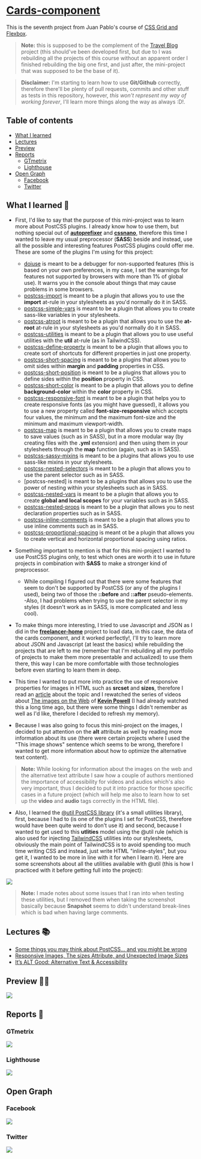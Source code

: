 # [Cards-component]()
This is the seventh project from Juan Pablo's course of [CSS Grid and Flexbox](https://www.udemy.com/course/css-grid-y-flexbox-la-guia-definitiva-crea-10-proyectos/).

> **Note:** this is supposed to be the complement of the [Travel Blog](https://github.com/said-alrove/travel-blog) project (this should've been developed first, but due to I was rebuilding all the projects of this course without an apparent order I finished rebuilding the big one first, and just after, the mini-project that was supposed to be the base of it).

> **Disclaimer:** I'm starting to learn how to use **Git/Github** correctly, therefore there'll be plenty of pull requests, commits and other stuff as tests in this repository, however, *this won't represent my way of working forever*, I'll learn more things along the way as always :D!.

## Table of contents
* [What I learned](#what-i-learned)
* [Lectures](#lectures)
* [Preview](#preview)
* [Reports](#reports)
    - [GTmetrix](#gtmetrix)
    - [Lighthouse](#lighthouse)
* [Open Graph](#open-graph)
    - [Facebook](#facebook)
    - [Twitter](#twitter)

## **What I learned** 🎨
* First, I'd like to say that the purpose of this mini-project was to learn more about PostCSS plugins. I already know how to use them, but nothing special out of [**autoprefixer**](https://www.npmjs.com/package/autoprefixer) and [**cssnano**](https://www.npmjs.com/package/cssnano), therefore this time I wanted to leave my usual preprocessor (**SASS**) beside and instead, use all the possible and interesting features PostCSS plugins could offer me. These are some of the plugins I'm using for this project: 
    - [doiuse](https://www.npmjs.com/package/doiuse) is meant to be a debugger for non-supported features (this is based on your own preferences, in my case, I set the warnings for features not supported by browsers with more than 1% of global use). It warns you in the console about things that may cause problems in some browsers.
    - [postcss-import](https://www.npmjs.com/package/postcss-import) is meant to be a plugin that allows you to use the **import** at-rule in your stylesheets as you'd normally do it in SASS.
    - [postcss-simple-vars](https://www.npmjs.com/package/postcss-simple-vars) is meant to be a plugin that allows you to create sass-like variables in your stylesheets.
    - [postcss-atroot](https://www.npmjs.com/package/postcss-atroot) is meant to be a plugin that allows you to use the **at-root** at-rule in your stylesheets as you'd normally do it in SASS.
    - [postcss-utilities](https://www.npmjs.com/package/postcss-utilities) is meant to be a plugin that allows you to use useful utilities with the **util** at-rule (as in TailwindCSS).
    - [postcss-define-property](https://www.npmjs.com/package/postcss-define-property) is meant to be a plugin that allows you to create sort of shortcuts for different properties in just one property.
    - [postcss-short-spacing](https://www.npmjs.com/package/postcss-short-spacing) is meant to be a plugins that allows you to omit sides within **margin** and **padding** properties in CSS.
    - [postcss-short-position](https://www.npmjs.com/package/postcss-short-position) is meant to be a plugins that allows you to define sides within the **position** property in CSS.
    - [postcss-short-color](https://www.npmjs.com/package/postcss-short-color) is meant to be a plugin that allows you to define **background-color** within the **color** property in CSS.
    - [postcss-responsive-font](https://www.npmjs.com/package/postcss-responsive-font) is meant to be a plugin that helps you to create responsive fonts (as you might have guessed), it allows you to use a new property called **font-size-responsive** which accepts four values, the minimum and the maximum font-size and the minimum and maximum viewport-width.
    - [postcss-map](https://www.npmjs.com/package/postcss) is meant to be a plugin that allows you to create maps to save values (such as in SASS), but in a more modular way (by creating files with the **.yml** extension) and then using them in your stylesheets through the **map** function (again, such as in SASS).
    - [postcss-sassy-mixins](https://www.npmjs.com/package/postcss-sassy-mixins) is meant to be a plugins that allows you to use sass-like mixins in your stylesheets.
    - [postcss-nested-selectors](https://www.npmjs.com/package/postcss-nested-selectors) is meant to be a plugin that allows you to use the parent selector such as in SASS.
    - [postcss-nested] is meant to be a plugins that allows you to use the power of nesting within your stylesheets such as in SASS.
    - [postcss-nested-vars](https://www.npmjs.com/package/postcss-nested-vars) is meant to be a plugin that allows you to create **global and local scopes** for your variables such as in SASS.
    - [postcss-nested-props](https://www.npmjs.com/package/postcss-nested-props) is meant to be a plugin that allows you to nest declaration properties such as in SASS.
    - [postcss-inline-comments](https://www.npmjs.com/package/postcss-inline-comments) is meant to be a plugin that allows you to use inline comments such as in SASS.
    - [postcss-proportional-spacing](https://www.npmjs.com/package/postcss-proportional-spacing) is meant ot be a plugin that allows you to create vertical and horizontal proportional spacing using ratios.

* Something important to mention is that for this mini-project I wanted to use PostCSS plugins only, to test which ones are worth it to use in future projects in combination with **SASS** to make a stronger kind of preprocessor.

    - While compiling I figured out that there were some features that seem to don't be supported by PostCSS (or any of the plugins I used), being two of those the **::before** and **::after** pseudo-elements.
    -Also, I had problems when trying to use the parent selector in my styles (it doesn't work as in SASS, is more complicated and less cool).
    
* To make things more interesting, I tried to use Javascript and JSON as I did in the [**freelancer-home**](https://github.com/said-alrove/freelancer-home) project to load data, in this case, the data of the cards component, and it worked perfectly!, I'll try to learn more about JSON and Javascript (at least the basics) while rebuilding the projects that are left to me (remember that I'm rebuilding all my portfolio of projects to make them more presentable and actualized) to use them there, this way I can be more comfortable with those technologies before even starting to learn them in deep.

* This time I wanted to put more into practice the use of responsive properties for images in HTML such as **srcset** and **sizes**, therefore I read an [article](https://medium.com/@MRWwebDesign/responsive-images-the-sizes-attribute-and-unexpected-image-sizes-882a2eadb6db) about the topic and I rewatched the series of videos about [The images on the Web](https://youtube.com/playlist?list=PLssXrSIRXL82LDiv1wLFhknwhlG_LH0VI) of [**Kevin Powell**](https://www.youtube.com/kepowob/featured) (I had already watched this a long time ago, but there were some things I didn't remember as well as I'd like, therefore I decided to refresh my memory).

* Because I was also going to focus this mini-project on the images, I decided to put attention on the **alt** attribute as well by reading more information about its use (there were certain projects where I used the "This image shows" sentence which seems to be wrong, therefore I wanted to get more information about how to optimize the alternative text content).

> **Note:** While looking for information about the images on the web and the alternative text attribute I saw how a couple of authors mentioned the importance of accessibility for videos and audios which's also very important, thus I decided to put it into practice for those specific cases in a future project (which will help me also to learn how to set up the **video** and **audio** tags correctly in the HTML file).

* Also, I learned the [@util PostCSS library](https://ismamz.github.io/postcss-utilities/docs) (it's a small utilities library), first, because I had to (is one of the plugins I set for PostCSS, therefore would have been quite weird to don't use it) and second, because I wanted to get used to this **utlities** model using the @util rule (which is also used for injecting [TailwindCSS](https://tailwindcss.com/docs/installation) utilities into our stylesheets, obviously the main point of TailwindCSS is to avoid spending too much time writing CSS and instead, just write HTML "inline-styles", but you get it, I wanted to be more in line with it for when I learn it). Here are some screenshots about all the utilities available with @util (this is how I practiced with it before getting full into the project):

![](readme/@util.png)

> **Note:** I made notes about some issues that I ran into when testing these utilities, but I removed them when taking the screenshot basically because **Snapshot** seems to didn't understand break-lines which is bad when having large comments.

## **Lectures** 📚
- [Some things you may think about PostCSS... and you might be wrong](https://www.julian.io/articles/postcss.html)
- [Responsive Images, The sizes Attribute, and Unexpected Image Sizes](https://medium.com/@MRWwebDesign/responsive-images-the-sizes-attribute-and-unexpected-image-sizes-882a2eadb6db)
- [It’s ALT Good: Alternative Text & Accessibility](https://mrwweb.com/alternative-text-accessibility/)

## **Preview** 👩‍💻
![](readme/screenshot.png)

## **Reports** 🎯

### GTmetrix
![](readme/gtmetrix.png)

### Lighthouse
![](readme/lighthouse.png)

## Open Graph

### Facebook
![](readme/facebook.png)

### Twitter
![](readme/twitter.png)